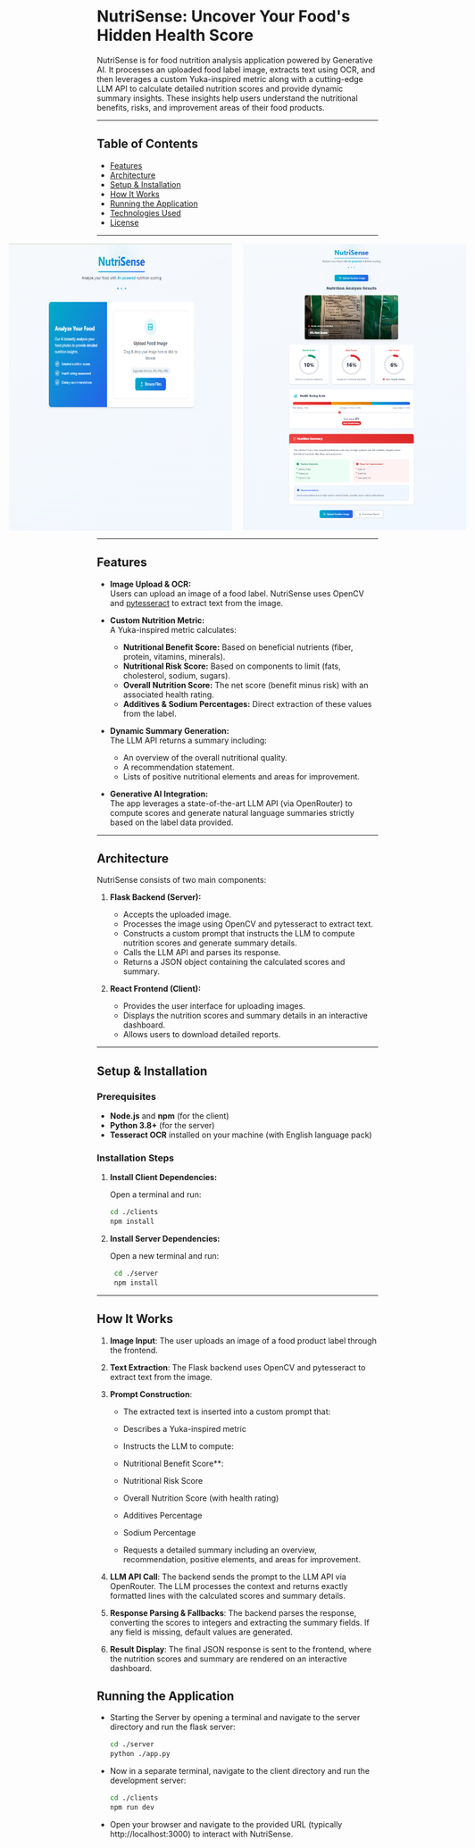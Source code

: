 # NutriSense: Uncover Your Food's Hidden Health Score

NutriSense is for food nutrition analysis application powered by Generative AI. It processes an uploaded food label image, extracts text using OCR, and then leverages a custom Yuka-inspired metric along with a cutting-edge LLM API to calculate detailed nutrition scores and provide dynamic summary insights. These insights help users understand the nutritional benefits, risks, and improvement areas of their food products.

---

## Table of Contents

- [Features](#features)
- [Architecture](#architecture)
- [Setup & Installation](#setup--installation)
- [How It Works](#how-it-works)
- [Running the Application](#running-the-application)
- [Technologies Used](#technologies-used)
- [License](#license)

---



<div style="display: flex; justify-content: center; align-items: center;">
  <img src="images/HomePage.png" alt="NutriSense Screenshot 1" width="400" height="515"  style="margin-right: 20px;">
  <img src="images/ForBlog-Report.png" alt="NutriSense Screenshot 2" width="400">
</div>

---

## Features

- **Image Upload & OCR:**  
  Users can upload an image of a food label. NutriSense uses OpenCV and [pytesseract](https://github.com/madmaze/pytesseract) to extract text from the image.

- **Custom Nutrition Metric:**  
  A Yuka-inspired metric calculates:
  - **Nutritional Benefit Score:** Based on beneficial nutrients (fiber, protein, vitamins, minerals).
  - **Nutritional Risk Score:** Based on components to limit (fats, cholesterol, sodium, sugars).
  - **Overall Nutrition Score:** The net score (benefit minus risk) with an associated health rating.
  - **Additives & Sodium Percentages:** Direct extraction of these values from the label.

- **Dynamic Summary Generation:**  
  The LLM API returns a summary including:
  - An overview of the overall nutritional quality.
  - A recommendation statement.
  - Lists of positive nutritional elements and areas for improvement.

- **Generative AI Integration:**  
  The app leverages a state-of-the-art LLM API (via OpenRouter) to compute scores and generate natural language summaries strictly based on the label data provided.

---

## Architecture

NutriSense consists of two main components:

1. **Flask Backend (Server):**  
   - Accepts the uploaded image.
   - Processes the image using OpenCV and pytesseract to extract text.
   - Constructs a custom prompt that instructs the LLM to compute nutrition scores and generate summary details.
   - Calls the LLM API and parses its response.
   - Returns a JSON object containing the calculated scores and summary.

2. **React Frontend (Client):**  
   - Provides the user interface for uploading images.
   - Displays the nutrition scores and summary details in an interactive dashboard.
   - Allows users to download detailed reports.

---

## Setup & Installation

### Prerequisites

- **Node.js** and **npm** (for the client)
- **Python 3.8+** (for the server)
- **Tesseract OCR** installed on your machine (with English language pack)

### Installation Steps

1. **Install Client Dependencies:**

   Open a terminal and run:
   ```bash
   cd ./clients
   npm install
    ```

1. **Install Server Dependencies:**

   Open a new terminal and run:
   ```bash
    cd ./server
    npm install
    ```
--- 

## How It Works
1. **Image Input**: The user uploads an image of a food product label through the frontend.

2. **Text Extraction**: The Flask backend uses OpenCV and pytesseract to extract text from the image.

3. **Prompt Construction**:
    - The extracted text is inserted into a custom prompt that:

    - Describes a Yuka-inspired metric

    - Instructs the LLM to compute:

    - Nutritional Benefit Score**:

    - Nutritional Risk Score

    - Overall Nutrition Score (with health rating)

    - Additives Percentage

    - Sodium Percentage

    - Requests a detailed summary including an overview, recommendation, positive elements, and areas for improvement.

4. **LLM API Call**: The backend sends the prompt to the LLM API via OpenRouter. The LLM processes the context and returns exactly formatted lines with the calculated scores and summary details.

5. **Response Parsing & Fallbacks**: The backend parses the response, converting the scores to integers and extracting the summary fields. If any field is missing, default values are generated.

6. **Result Display**: The final JSON response is sent to the frontend, where the nutrition scores and summary are rendered on an interactive dashboard.



## Running the Application
- Starting the Server by opening  a terminal and navigate to the server directory and run the flask server:

    ```bash
    cd ./server
    python ./app.py
    ```


- Now in a separate terminal, navigate to the client directory and run the development server:

    ```bash
    cd ./clients
    npm run dev
    ```
    
- Open your browser and navigate to the provided URL (typically http://localhost:3000) to interact with NutriSense.
